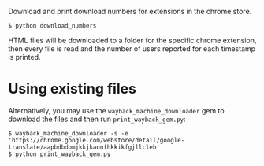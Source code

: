 Download and print download numbers for extensions in the chrome store.

```
$ python download_numbers 
```

HTML files will be downloaded to a folder for the specific chrome extension, then every file is read and the number of users reported for each timestamp is printed.


# Using existing files

Alternatively, you may use the `wayback_machine_downloader` gem to download the files and then run `print_wayback_gem.py`:

```
$ wayback_machine_downloader -s -e 'https://chrome.google.com/webstore/detail/google-translate/aapbdbdomjkkjkaonfhkkikfgjllcleb'
$ python print_wayback_gem.py
```
